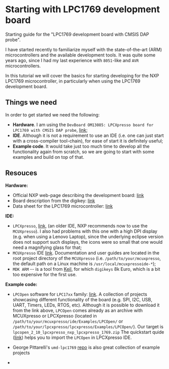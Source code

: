 Starting with LPC1769 development board
=======================================

Starting guide for the "LPC1769 development board with CMSIS DAP probe".

I have started recently to familiarize myself with the 
state-of-the-art (ARM) microcontrollers and the available
development tools. It was quite some years ago, since I had
my last experience with `8051`-like and `AVR` microcontrollers.

In this tutorial we will cover the basics for starting developing for
the NXP LPC1769 microcontroller, in particularly when using
the LPC1769 development board.

## Things we need 

In order to get started we need the following:
* **Hardware**. 
	I am using the `DevBoard OM13085: LPCXpresso board for
	LPC1769 with CMSIS DAP probe`, [link][1];
* **IDE**. Although it is not a requirement to use an IDE 
  (i.e. one can just start with a cross-compiler tool-chain), 
	for ease of start it is definitely useful;
* **Example code**. It would take just too much time to develop
  all the functionality again from scratch, so we are going
	to start with some examples and build on top of that.

## Resouces

**Hardware:**
* Official NXP web-page describing the development board: [link][1]
* Board description from the digikey: [link][2]
* Data sheet for the LPC1769 microcontroller: [link][3]

**IDE:**
* `LPCXpresso`, [link][6], (an older IDE, NXP recommends now to use the `MCUXpresso`).
	I also had problems with this one with a high DPI display 
	(e.g. when using a Lenovo Laptop), 
	since the underlying eclipse version does not support such displays, 
	the icons were so small that one would need a magnifying glass for that;
* `MCUXpresso` IDE [link][5]. Documentation and user guides are located 
  in the root project directory of the `MCUXpresso`
  (i.e. `/path/to/your/mcuxpresso`, the default path on a 
	Linux machine is `/usr/local/mcuxpressoide-*`);
* `MDK ARM` -- is a tool from [Keil](https://www.keil.com/download/product/), 
  for which `digikeys` 8k Euro, which is a bit too expensive for the first use.

**Example code:**
* `LPCOpen` software for `LPC17xx` family: [link][4].
  A collection of projects showcasing different functionality of the 
	board (e.g. SPI, I2C, USB, UART, Timers, LEDs, RTOS, etc). 
	Although it is possible to download it from the link above,
	`LPCOpen` comes already as an archive with MCUXpresso or LPCXpresso
	(located in `/path/to/your/mcuxpresso/ide/Examples/LPCOpen/` or
	`/path/to/your/lpcxpresso/lpcxpresso/Examples/LPCOpen/`).
	Our target is `lpcopen_2_10_lpcxpresso_nxp_lpcxpresso_1769.zip` 
  The quickstart quide ([link][7]) helps you to import the 
	`LPCOpen` in LPCXpresso IDE.

* George Pittarelli's `umd-lpc1769` [repo][8] is also great collection of 
	example projects

* 


[//]: # "References:"

[1]: https://www.nxp.com/support/developer-resources/hardware-development-tools/lpcxpresso-boards/lpcxpresso-board-for-lpc1769-with-cmsis-dap-probe:OM13085

[2]: https://media.digikey.com/pdf/Data%20Sheets/NXP%20PDFs/OM13085_web.pdf

[3]: https://www.nxp.com/docs/en/data-sheet/LPC1769_68_67_66_65_64_63.pdf

[4]: https://www.nxp.com/support/developer-resources/software-development-tools/lpc-developer-resources-/lpcopen-libraries-and-examples/lpcopen-software-development-platform-lpc17xx:LPCOPEN-SOFTWARE-FOR-LPC17XX

[5]: https://www.nxp.com/support/developer-resources/software-development-tools/mcuxpresso-software-and-tools/mcuxpresso-integrated-development-environment-ide:MCUXpresso-IDE

[6]: https://www.nxp.com/products/processors-and-microcontrollers/arm-based-processors-and-mcus/lpc-cortex-m-mcus/lpc1100-cortex-m0-plus-m0/lpcxpresso-ide-v8.2.2:LPCXPRESSO

[7]: https://www.nxp.com/docs/en/user-guide/LPCOpen-v2.xx-LPCXpresso-QSG.pdf

[8]: https://github.com/gpittarelli/umd-lpc1769
